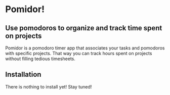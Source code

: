 # Pomidor!
## Use pomodoros to organize and track time spent on projects

Pomidor is a pomodoro timer app that associates your tasks and pomodoros
with specific projects. That way you can track hours spent on projects
without filling tedious timesheets.

## Installation

There is nothing to install yet! Stay tuned!

